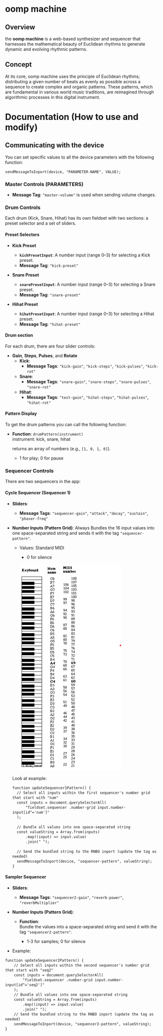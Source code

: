 # oomp machine

## Overview

the **oomp machine** is a web-based synthesizer and sequencer that harnesses the mathematical beauty of Euclidean rhythms to generate dynamic and evolving rhythmic patterns.

## Concept

At its core, oomp machine uses the principle of Euclidean rhythms; distributing a given number of beats as evenly as possible across a sequence to create complex and organic patterns. These patterns, which are fundamental in various world music traditions, are reimagined through algorithmic processes in this digital instrument.

# Documentation (How to use and modify)

## Communicating with the device

You can set specific values to all the device parameters with the following function:

```
sendMessageToInport(device, "PARAMETER-NAME", VALUE);
```

### Master Controls (PARAMETERS)

- **Message Tag**: `"master-volume"` is used when sending volume changes.

### Drum Controls

Each drum (Kick, Snare, Hihat) has its own fieldset with two sections: a preset selector and a set of sliders.

#### Preset Selectors

- **Kick Preset**

  - **`kickPresetInput`**: A number input (range 0–3) for selecting a Kick preset.
  - **Message Tag**: `"kick-preset"`

- **Snare Preset**

  - **`snarePresetInput`**: A number input (range 0–3) for selecting a Snare preset.
  - **Message Tag**: `"snare-preset"`

- **Hihat Preset**
  - **`hihatPresetInput`**: A number input (range 0–3) for selecting a Hihat preset.
  - **Message Tag**: `"hihat-preset"`

#### Drum section

For each drum, there are four slider controls:

- **Gain**, **Steps**, **Pulses**, and **Rotate**
  - **Kick**:
    - **Message Tags**: `"kick-gain"`, `"kick-steps"`, `"kick-pulses"`, `"kick-rot"`
  - **Snare**:
    - **Message Tags**: `"snare-gain"`, `"snare-steps"`, `"snare-pulses"`, `"snare-rot"`
  - **Hihat**:
    - **Message Tags**: `"test-gain"`, `"hihat-steps"`, `"hihat-pulses"`, `"hihat-rot"`

#### Pattern Display

To get the drum patterns you can call the following function:

- **Function**: `drumPattern(instrument)`  
  instrument: kick, snare, hihat

  returns an array of numbers (e.g., `[1, 0, 1, 0]`).

  - 1 for play; 0 for pause

### Sequencer Controls

There are two sequencers in the app:

#### Cycle Sequencer (Sequencer 1)

- **Sliders**:

  - **Message Tags**: `"sequencer-gain"`, `"attack"`, `"decay"`, `"sustain"`, `"phaser-freq"`

- **Number Inputs (Pattern Grid)**:
  Always Bundles the 16 input values into one space-separated string and sends it with the tag `"sequencer-pattern"`.

  - Values: Standard MIDI

    - 0 for silence

    ![image](./docs/notes-midi.png)

  Look at example:

  ```
  function updateSequencer1Pattern() {
    // Select all inputs within the first sequencer's number grid that start with "num"
    const inputs = document.querySelectorAll(
        "fieldset.sequencer .number-grid input.number-input[id^='num']"
    );

    // Bundle all values into one space-separated string
    const valueString = Array.from(inputs)
        .map((input) => input.value)
        .join(" ");

    // Send the bundled string to the RNBO inport (update the tag as needed)
    sendMessageToInport(device, "sequencer-pattern", valueString);
  }

  ```

#### Sampler Sequencer

- **Sliders**:

  - **Message Tags**: `"sequencer2-gain"`, `"reverb-power"`, `"reverbMultiplier"`

- **Number Inputs (Pattern Grid)**:

  - **Function**:  
    Bundle the values into a space-separated string and send it with the tag `"sequencer2-pattern"`.

    - 1-3 for samples; 0 for silence

- Example:

```
function updateSequencer2Pattern() {
	// Select all inputs within the second sequencer's number grid that start with "seq2"
	const inputs = document.querySelectorAll(
		"fieldset.sequencer .number-grid input.number-input[id^='seq2']"
	);
	// Bundle all values into one space-separated string
	const valueString = Array.from(inputs)
		.map((input) => input.value)
		.join(" ");
	// Send the bundled string to the RNBO inport (update the tag as needed)
	sendMessageToInport(device, "sequencer2-pattern", valueString);
}
```
